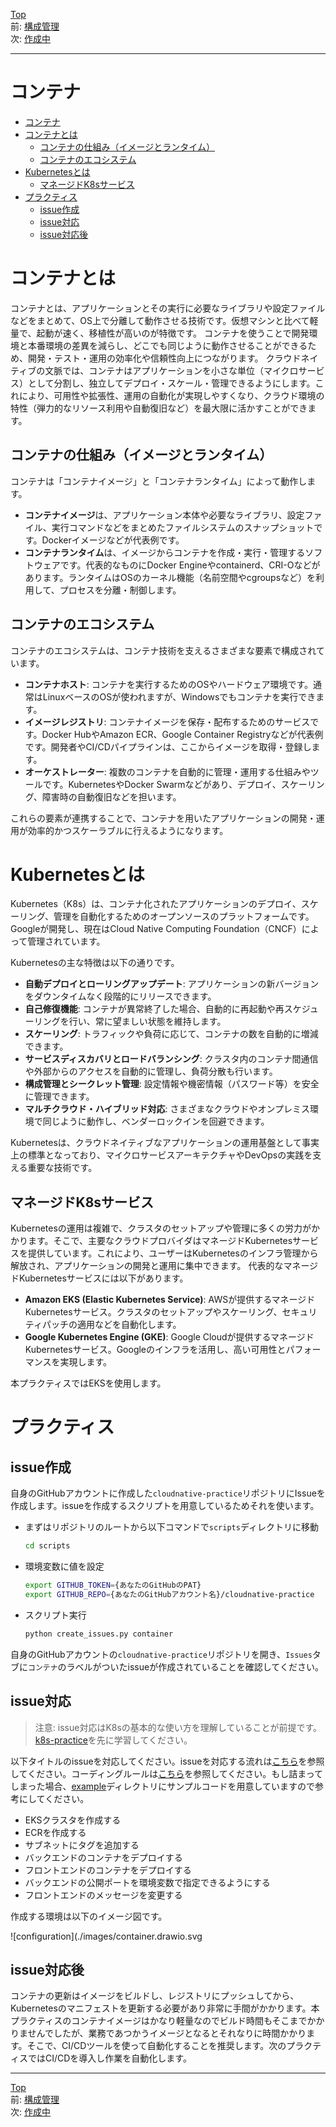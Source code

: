 [Top](../README.md)  
前: [構成管理](./configuration.md)  
次: [作成中]()  

---

# コンテナ

- [コンテナ](#コンテナ)
- [コンテナとは](#コンテナとは)
  - [コンテナの仕組み（イメージとランタイム）](#コンテナの仕組みイメージとランタイム)
  - [コンテナのエコシステム](#コンテナのエコシステム)
- [Kubernetesとは](#kubernetesとは)
  - [マネージドK8sサービス](#マネージドk8sサービス)
- [プラクティス](#プラクティス)
  - [issue作成](#issue作成)
  - [issue対応](#issue対応)
  - [issue対応後](#issue対応後)

# コンテナとは

コンテナとは、アプリケーションとその実行に必要なライブラリや設定ファイルなどをまとめて、OS上で分離して動作させる技術です。仮想マシンと比べて軽量で、起動が速く、移植性が高いのが特徴です。
コンテナを使うことで開発環境と本番環境の差異を減らし、どこでも同じように動作させることができるため、開発・テスト・運用の効率化や信頼性向上につながります。
クラウドネイティブの文脈では、コンテナはアプリケーションを小さな単位（マイクロサービス）として分割し、独立してデプロイ・スケール・管理できるようにします。これにより、可用性や拡張性、運用の自動化が実現しやすくなり、クラウド環境の特性（弾力的なリソース利用や自動復旧など）を最大限に活かすことができます。

## コンテナの仕組み（イメージとランタイム）

コンテナは「コンテナイメージ」と「コンテナランタイム」によって動作します。
- **コンテナイメージ**は、アプリケーション本体や必要なライブラリ、設定ファイル、実行コマンドなどをまとめたファイルシステムのスナップショットです。Dockerイメージなどが代表例です。
- **コンテナランタイム**は、イメージからコンテナを作成・実行・管理するソフトウェアです。代表的なものにDocker Engineやcontainerd、CRI-Oなどがあります。ランタイムはOSのカーネル機能（名前空間やcgroupsなど）を利用して、プロセスを分離・制御します。

## コンテナのエコシステム

コンテナのエコシステムは、コンテナ技術を支えるさまざまな要素で構成されています。
- **コンテナホスト**: コンテナを実行するためのOSやハードウェア環境です。通常はLinuxベースのOSが使われますが、Windowsでもコンテナを実行できます。
- **イメージレジストリ**: コンテナイメージを保存・配布するためのサービスです。Docker HubやAmazon ECR、Google Container Registryなどが代表例です。開発者やCI/CDパイプラインは、ここからイメージを取得・登録します。
- **オーケストレーター**: 複数のコンテナを自動的に管理・運用する仕組みやツールです。KubernetesやDocker Swarmなどがあり、デプロイ、スケーリング、障害時の自動復旧などを担います。

これらの要素が連携することで、コンテナを用いたアプリケーションの開発・運用が効率的かつスケーラブルに行えるようになります。

# Kubernetesとは

Kubernetes（K8s）は、コンテナ化されたアプリケーションのデプロイ、スケーリング、管理を自動化するためのオープンソースのプラットフォームです。Googleが開発し、現在はCloud Native Computing Foundation（CNCF）によって管理されています。

Kubernetesの主な特徴は以下の通りです。
- **自動デプロイとローリングアップデート**: アプリケーションの新バージョンをダウンタイムなく段階的にリリースできます。
- **自己修復機能**: コンテナが異常終了した場合、自動的に再起動や再スケジューリングを行い、常に望ましい状態を維持します。
- **スケーリング**: トラフィックや負荷に応じて、コンテナの数を自動的に増減できます。
- **サービスディスカバリとロードバランシング**: クラスタ内のコンテナ間通信や外部からのアクセスを自動的に管理し、負荷分散も行います。
- **構成管理とシークレット管理**: 設定情報や機密情報（パスワード等）を安全に管理できます。
- **マルチクラウド・ハイブリッド対応**: さまざまなクラウドやオンプレミス環境で同じように動作し、ベンダーロックインを回避できます。

Kubernetesは、クラウドネイティブなアプリケーションの運用基盤として事実上の標準となっており、マイクロサービスアーキテクチャやDevOpsの実践を支える重要な技術です。

## マネージドK8sサービス
Kubernetesの運用は複雑で、クラスタのセットアップや管理に多くの労力がかかります。そこで、主要なクラウドプロバイダはマネージドKubernetesサービスを提供しています。これにより、ユーザーはKubernetesのインフラ管理から解放され、アプリケーションの開発と運用に集中できます。
代表的なマネージドKubernetesサービスには以下があります。
- **Amazon EKS (Elastic Kubernetes Service)**: AWSが提供するマネージドKubernetesサービス。クラスタのセットアップやスケーリング、セキュリティパッチの適用などを自動化します。
- **Google Kubernetes Engine (GKE)**: Google Cloudが提供するマネージドKubernetesサービス。Googleのインフラを活用し、高い可用性とパフォーマンスを実現します。

本プラクティスではEKSを使用します。


# プラクティス

## issue作成

自身のGitHubアカウントに作成した`cloudnative-practice`リポジトリにIssueを作成します。issueを作成するスクリプトを用意しているためそれを使います。

- まずはリポジトリのルートから以下コマンドで`scripts`ディレクトリに移動

  ``` sh
  cd scripts
  ```

- 環境変数に値を設定

  ``` sh
  export GITHUB_TOKEN={あなたのGitHubのPAT}
  export GITHUB_REPO={あなたのGitHubアカウント名}/cloudnative-practice
  ```

- スクリプト実行

  ``` sh
  python create_issues.py container
  ```

自身のGitHubアカウントの`cloudnative-practice`リポジトリを開き、`Issues`タブに`コンテナ`のラベルがついたissueが作成されていることを確認してください。

## issue対応

> 注意: issue対応はK8sの基本的な使い方を理解していることが前提です。[k8s-practice](https://github.com/cnc4e/k8s-practice)を先に学習してください。

以下タイトルのissueを対応してください。issueを対応する流れは[こちら](./practice-flow.md)を参照してください。コーディングルールは[こちら](./coderule.md)を参照してください。もし詰まってしまった場合、[example](./example)ディレクトリにサンプルコードを用意していますので参考にしてください。

- EKSクラスタを作成する
- ECRを作成する
- サブネットにタグを追加する
- バックエンドのコンテナをデプロイする
- フロントエンドのコンテナをデプロイする
- バックエンドの公開ポートを環境変数で指定できるようにする
- フロントエンドのメッセージを変更する

作成する環境は以下のイメージ図です。

![configuration](./images/container.drawio.svg

## issue対応後

コンテナの更新はイメージをビルドし、レジストリにプッシュしてから、Kubernetesのマニフェストを更新する必要があり非常に手間がかかります。本プラクティスのコンテナイメージはかなり軽量なのでビルド時間もそこまでかかりませんでしたが、業務であつかうイメージとなるとそれなりに時間かかります。そこで、CI/CDツールを使って自動化することを推奨します。次のプラクティスではCI/CDを導入し作業を自動化します。

---

[Top](../README.md)  
前: [構成管理](./configuration.md)  
次: [作成中]()  

